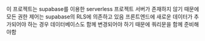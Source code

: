 이 프로젝트는 supabase를 이용한 serverless 프로젝트
서버가 존재하지 않기 때문에 모든 권한 제어는 supabase의 RLS에 의존하고 있음
프론트엔드에 새로운 데이터가 추가되어야 하는 경우 데이터베이스도 함께 변경되어야 하기 때문에 쿼리문을 함께 준비해야함

